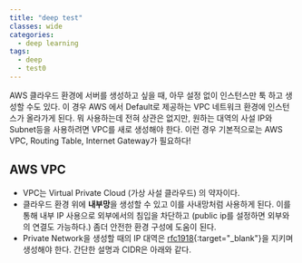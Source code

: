 ```yaml
---
title: "deep test"
classes: wide
categories:
  - deep learning
tags:
  - deep
  - test0
---
```


 AWS 클라우드 환경에 서버를 생성하고 싶을 때, 아무 설정 없이 인스턴스만 툭 하고 생성할 수도 있다. 이 경우 AWS 에서 Default로 제공하는 VPC 네트워크 환경에 인스턴스가 올라가게 된다.
 뭐 사용하는데 전혀 상관은 없지만, 원하는 대역의 사설 IP와 Subnet등을 사용하려면 VPC를 새로 생성해야 한다.
 이런 경우 기본적으로는 AWS VPC, Routing Table, Internet Gateway가 필요하다!

## AWS VPC
* VPC는 Virtual Private Cloud (가상 사설 클라우드) 의 약자이다.
* 클라우드 환경 위에 **내부망**을 생성할 수 있고 이를 사내망처럼 사용하게 된다. 이를 통해 내부 IP 사용으로 외부에서의 침입을 차단하고 (public ip를 설정하면 외부와의 연결도 가능하다.) 좀더 안전한 환경 구성에 도움이 된다.
* Private Network을 생성할 때의 IP 대역은 [rfc1918](https://tools.ietf.org/html/rfc1918){:target="_blank"}을 지키며 생성해야 한다. 간단한 설명과 CIDR은 아래와 같다.
